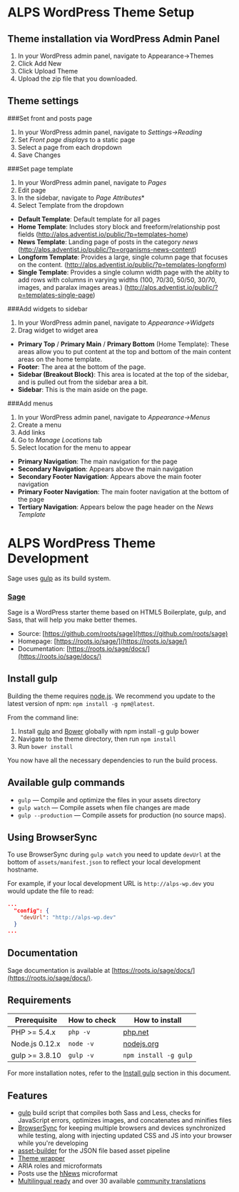 # ALPS WordPress Theme Setup


## Theme installation via WordPress Admin Panel

1. In your WordPress admin panel, navigate to Appearance->Themes
2. Click Add New
3. Click Upload Theme
4. Upload the zip file that you downloaded.


## Theme settings

###Set front and posts page

1. In your WordPress admin panel, navigate to *Settings->Reading*
2. Set *Front page displays* to a static page
3. Select a page from each dropdown
4. Save Changes

###Set page template

1. In your WordPress admin panel, navigate to *Pages*
2. Edit page
3. In the sidebar, navigate to *Page Attributes**
4. Select Template from the dropdown
  * **Default Template**: Default template for all pages
  * **Home Template**: Includes story block and freeform/relationship post fields (http://alps.adventist.io/public/?p=templates-home)
  * **News Template**: Landing page of posts in the category *news* (http://alps.adventist.io/public/?p=organisms-news-content)
  * **Longform Template**: Provides a large, single column page that focuses on the content. (http://alps.adventist.io/public/?p=templates-longform)
  * **Single Template**: Provides a single column width page with the ablity to add rows with columns in varying widths (100, 70/30, 50/50, 30/70, images, and paralax images areas.) (http://alps.adventist.io/public/?p=templates-single-page)

###Add widgets to sidebar

1. In your WordPress admin panel, navigate to *Appearance->Widgets*
2. Drag widget to widget area
  * **Primary Top** / **Primary Main** / **Primary Bottom** (Home Template): These areas allow you to put content at the top and bottom of the main content areas on the home template.
  * **Footer**: The area at the bottom of the page.
  * **Sidebar (Breakout Block)**: This area is located at the top of the sidebar, and is pulled out from the sidebar area a bit.
  * **Sidebar**: This is the main aside on the page.


###Add menus

1. In your WordPress admin panel, navigate to *Appearance->Menus*
2. Create a menu
3. Add links
4. Go to *Manage Locations* tab
5. Select location for the menu to appear
  * **Primary Navigation**: The main navigation for the page
  * **Secondary Navigation**: Appears above the main navigation
  * **Secondary Footer Navigation**: Appears above the main footer navigation
  * **Primary Footer Navigation**: The main footer navigation at the bottom of the page
  * **Tertiary Navigation**: Appears below the page header on the *News Template*



# ALPS WordPress Theme Development

Sage uses [gulp](http://gulpjs.com/) as its build system.

### [Sage](https://roots.io/sage/)

Sage is a WordPress starter theme based on HTML5 Boilerplate, gulp, and Sass, that will help you make better themes.

* Source: [https://github.com/roots/sage](https://github.com/roots/sage)
* Homepage: [https://roots.io/sage/](https://roots.io/sage/)
* Documentation: [https://roots.io/sage/docs/](https://roots.io/sage/docs/)

## Install gulp

Building the theme requires [node.js](http://nodejs.org/download/). We recommend you update to the latest version of npm: `npm install -g npm@latest`.

From the command line:

1. Install [gulp](http://gulpjs.com) and [Bower](https://bower.io/) globally with npm install -g gulp bower
2. Navigate to the theme directory, then run `npm install`
3. Run `bower install`

You now have all the necessary dependencies to run the build process.

## Available gulp commands

* `gulp` — Compile and optimize the files in your assets directory
* `gulp watch` — Compile assets when file changes are made
* `gulp --production` — Compile assets for production (no source maps).

## Using BrowserSync

To use BrowserSync during `gulp watch` you need to update `devUrl` at the bottom of `assets/manifest.json` to reflect your local development hostname.

For example, if your local development URL is `http://alps-wp.dev` you would update the file to read:
```json
...
  "config": {
    "devUrl": "http://alps-wp.dev"
  }
...
```


## Documentation

Sage documentation is available at [https://roots.io/sage/docs/](https://roots.io/sage/docs/).


## Requirements

| Prerequisite    | How to check | How to install
| --------------- | ------------ | ------------- |
| PHP >= 5.4.x    | `php -v`     | [php.net](http://php.net/manual/en/install.php) |
| Node.js 0.12.x  | `node -v`    | [nodejs.org](http://nodejs.org/) |
| gulp >= 3.8.10  | `gulp -v`    | `npm install -g gulp` |

For more installation notes, refer to the [Install gulp](#install-gulp) section in this document.


## Features

* [gulp](http://gulpjs.com/) build script that compiles both Sass and Less, checks for JavaScript errors, optimizes images, and concatenates and minifies files
* [BrowserSync](http://www.browsersync.io/) for keeping multiple browsers and devices synchronized while testing, along with injecting updated CSS and JS into your browser while you're developing
* [asset-builder](https://github.com/austinpray/asset-builder) for the JSON file based asset pipeline
* [Theme wrapper](https://roots.io/sage/docs/theme-wrapper/)
* ARIA roles and microformats
* Posts use the [hNews](http://microformats.org/wiki/hnews) microformat
* [Multilingual ready](https://roots.io/wpml/) and over 30 available [community translations](https://github.com/roots/sage-translations)
